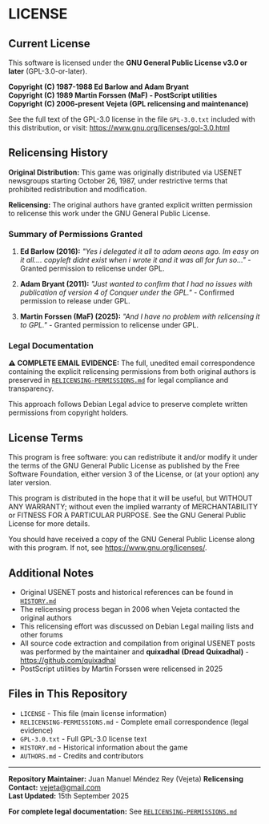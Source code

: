 # LICENSE

## Current License

This software is licensed under the **GNU General Public License v3.0 or later** (GPL-3.0-or-later).

**Copyright (C) 1987-1988 Ed Barlow and Adam Bryant**  
**Copyright (C) 1989 Martin Forssen (MaF) - PostScript utilities**   
**Copyright (C) 2006-present Vejeta (GPL relicensing and maintenance)**  

See the full text of the GPL-3.0 license in the file `GPL-3.0.txt` included with this distribution, or visit: https://www.gnu.org/licenses/gpl-3.0.html

## Relicensing History

**Original Distribution:** This game was originally distributed via USENET newsgroups starting October 26, 1987, under restrictive terms that prohibited redistribution and modification.

**Relicensing:** The original authors have granted explicit written permission to relicense this work under the GNU General Public License.

### Summary of Permissions Granted

1. **Ed Barlow (2016):** *"Yes i delegated it all to adam aeons ago. Im easy on it all.... copyleft didnt exist when i wrote it and it was all for fun so..."* - Granted permission to relicense under GPL.

2. **Adam Bryant (2011):** *"Just wanted to confirm that I had no issues with publication of version 4 of Conquer under the GPL."* - Confirmed permission to release under GPL.

3. **Martin Forssen (MaF) (2025):** *"And I have no problem with relicensing it to GPL."* - Granted permission to relicense under GPL.

### Legal Documentation

**⚠️ COMPLETE EMAIL EVIDENCE:** The full, unedited email correspondence containing the explicit relicensing permissions from both original authors is preserved in [`RELICENSING-PERMISSIONS.md`](RELICENSING-PERMISSIONS.md) for legal compliance and transparency.

This approach follows Debian Legal advice to preserve complete written permissions from copyright holders.

## License Terms

This program is free software: you can redistribute it and/or modify it under the terms of the GNU General Public License as published by the Free Software Foundation, either version 3 of the License, or (at your option) any later version.

This program is distributed in the hope that it will be useful, but WITHOUT ANY WARRANTY; without even the implied warranty of MERCHANTABILITY or FITNESS FOR A PARTICULAR PURPOSE. See the GNU General Public License for more details.

You should have received a copy of the GNU General Public License along with this program. If not, see <https://www.gnu.org/licenses/>.

## Additional Notes

- Original USENET posts and historical references can be found in [`HISTORY.md`](HISTORY.md)
- The relicensing process began in 2006 when Vejeta contacted the original authors
- This relicensing effort was discussed on Debian Legal mailing lists and other forums
- All source code extraction and compilation from original USENET posts was performed by the maintainer and **quixadhal (Dread Quixadhal)** - https://github.com/quixadhal
- PostScript utilities by Martin Forssen were relicensed in 2025

## Files in This Repository

- `LICENSE` - This file (main license information)
- `RELICENSING-PERMISSIONS.md` - Complete email correspondence (legal evidence)
- `GPL-3.0.txt` - Full GPL-3.0 license text
- `HISTORY.md` - Historical information about the game
- `AUTHORS.md` - Credits and contributors

---

**Repository Maintainer:** Juan Manuel Méndez Rey (Vejeta)
**Relicensing Contact:** vejeta@gmail.com  
**Last Updated:** 15th September 2025

**For complete legal documentation:** See [`RELICENSING-PERMISSIONS.md`](RELICENSING-PERMISSIONS.md)
